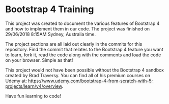 # Bootstrap 4 Training

This project was created to document the various features of Bootstrap 4 and how to implement them in our code. The project was finished on 29/06/2018 8:15AM Sydney, Australia time. 

The project sections are all laid out clearly in the commits for this repository. Find the commit that relates to the Bootstrap 4 feature you want to learn, fork it, read the code along with the comments and load the code on your browser. Simple as that!

This project would not have been possible without the Bootstrap 4 sandbox created by Brad Traversy. You can find all of his premium courses on Udemy at: https://www.udemy.com/bootstrap-4-from-scratch-with-5-projects/learn/v4/overview.

Have fun learning to code!
